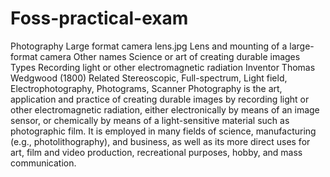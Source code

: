 # Foss-practical-exam

Photography
Large format camera lens.jpg
Lens and mounting of a large-format camera
Other names	Science or art of creating durable images
Types	Recording light or other electromagnetic radiation
Inventor	Thomas Wedgwood (1800)
Related	Stereoscopic, Full-spectrum, Light field, Electrophotography, Photograms, Scanner
Photography is the art, application and practice of creating durable images by recording light or other electromagnetic radiation, either electronically by means of an image sensor, or chemically by means of a light-sensitive material such as photographic film. It is employed in many fields of science, manufacturing (e.g., photolithography), and business, as well as its more direct uses for art, film and video production, recreational purposes, hobby, and mass communication. 
